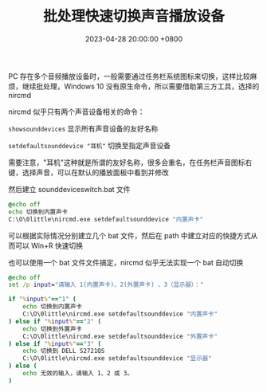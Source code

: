 ﻿---
layout: post
title: "批处理快速切换声音播放设备"
date: 2023-04-28 20:00:00 +0800
categories: BAT
tags:
    - 工具二三
---

PC 存在多个音频播放设备时，一般需要通过任务栏系统图标来切换，这样比较麻烦，继续批处理，Windows 10 没有原生命令，所以需要借助第三方工具，选择的 nircmd

nircmd 似乎只有两个声音设备相关的命令：

`showsounddevices` 显示所有声音设备的友好名称

`setdefaultsounddevice "耳机"` 切换至指定声音设备

<!-- more -->

需要注意，"耳机"这种就是所谓的友好名称，很多会重名，在任务栏声音图标右键，选择声音，可以在默认的播放面板中看到并修改

然后建立 sounddeviceswitch.bat 文件

```bat
@echo off
echo 切换到内置声卡
C:\O\0little\nircmd.exe setdefaultsounddevice "内置声卡"
```

可以根据实际情况分别建立几个 bat 文件，然后在 path 中建立对应的快捷方式从而可以 Win+R 快速切换

也可以使用一个 bat 文件文件搞定，nircmd 似乎无法实现一个 bat 自动切换

```bat
@echo off
set /p input="请输入 1(内置声卡)、2(外置声卡) 、3（显示器）："

if "%input%"=="1" (
    echo 切换到内置声卡
    C:\O\0little\nircmd.exe setdefaultsounddevice "内置声卡"
) else if "%input%"=="2" (
    echo 切换到外置声卡
    C:\O\0little\nircmd.exe setdefaultsounddevice "外置声卡"
) else if "%input%"=="3" (
    echo 切换到 DELL S2721QS
    C:\O\0little\nircmd.exe setdefaultsounddevice "显示器"
) else (
    echo 无效的输入，请输入 1、2 或 3。
)

```


